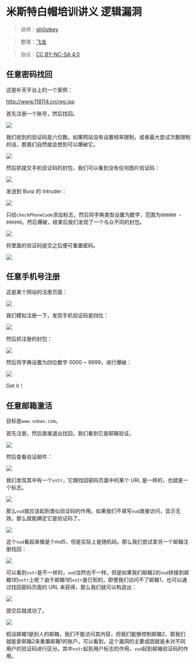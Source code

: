 # 米斯特白帽培训讲义 逻辑漏洞

> 讲师：[gh0stkey](https://www.zhihu.com/people/gh0stkey/answers)

> 整理：[飞龙](https://github.com/)

> 协议：[CC BY-NC-SA 4.0](http://creativecommons.org/licenses/by-nc-sa/4.0/)

## 任意密码找回

这是补天平台上的一个案例：

http://www.118114.cn/reg.jsp

首先注册一个账号，然后找回。

![](http://ww1.sinaimg.cn/large/841aea59jw1fb42autmgpj20dw05pq2v.jpg)

我们收到的验证码是六位数。如果网站没有设置频率限制，或者最大尝试次数限制的话，那我们自然就会想到可以爆破它。

![](http://ww3.sinaimg.cn/large/841aea59jw1fb42axj9tuj20ff0mc0t4.jpg)

然后抓提交手机验证码的封包，我们可以看到没有任何图片验证码：

![](http://ww2.sinaimg.cn/large/841aea59jw1fb42b0pjpzj20nf08iaam.jpg)

发送到 Burp 的 Intruder：

![](http://ww2.sinaimg.cn/large/841aea59jw1fb42b7hh53j20ed09p74h.jpg)

只给`checkPhoneCode`添加标志，然后将字典类型设置为数字，范围为`000000 ~ 999999`。然后爆破，结束后我们发现了一个与众不同的封包。

![](http://ww3.sinaimg.cn/large/841aea59jw1fb42ijvea1j208q04vgli.jpg)

将里面的验证码提交之后便可重置密码。

![](http://ww1.sinaimg.cn/large/841aea59jw1fb42ba6wpgj20ng0cumxf.jpg)

## 任意手机号注册

这是某个网站的注册页面：

![](http://ww1.sinaimg.cn/large/841aea59jw1fb42bozb1lj20fz0draa4.jpg)

我们模拟注册一下，发现手机验证码是四位：

![](http://ww3.sinaimg.cn/large/841aea59jw1fb42ccsbb7j20g904ljrc.jpg)


然后抓注册的封包：

![](http://ww3.sinaimg.cn/large/841aea59jw1fb42c0v90yj20nc05emxc.jpg)

然后将字典设置为四位数字 0000 ~ 9999，进行爆破：

![](http://ww2.sinaimg.cn/large/841aea59jw1fb42buvzlvj20il07nweq.jpg)

Get it！

## 任意邮箱激活

目标是`www.vobao.com`。

首先注册，然后直接退出找回，我们看到它是邮箱验证。

![](http://ww2.sinaimg.cn/large/841aea59jw1fb42cmphhuj20n50dx750.jpg)

然后查看验证邮件：

![](http://ww3.sinaimg.cn/large/841aea59jw1fb42crq27lj20nc066jrr.jpg)

我们发现其中有一个`vstr`，它跟找回密码页面中的某个 URL 是一样的，也就是一个标志。

![](http://ww2.sinaimg.cn/large/841aea59jw1fb42d74r87j20nj02i749.jpg)

那么`vud`就应该起到类似验证码的作用。如果我们不填写`vud`直接访问，显示无效。那么就能确定它是验证码了。

![](http://ww4.sinaimg.cn/large/841aea59jw1fb42dv96oyj20jo0aqaad.jpg)

这个`vud`看起来像是个md5，但是实际上是随机码。那么我们尝试拿另一个邮箱注册找回：

![](http://ww3.sinaimg.cn/large/841aea59jw1fb42eeqqvwj20n7032jrg.jpg)

可以看到`vstr`是不一样的，`vud`当然也不一样。但是如果我们邮箱2的`vud`拼接到邮箱1的`vstr`上呢？由于邮箱1的`vstr`是已知的，即使我们访问不了邮箱1，也可以通过找回密码页面的 URL 来获得，那么我们就可以构造出：

![](http://ww3.sinaimg.cn/large/841aea59jw1fb42g1d0o4j20jm02t74b.jpg)

提交后就成功了。

![](http://ww4.sinaimg.cn/large/841aea59jw1fb42g3wxn9j20nf0axq3j.jpg)

假设邮箱1是别人的邮箱，我们不能访问其内容，但我们能够控制邮箱2，那我们就能拿邮箱2来重置邮箱1的账户。可以看到，这个漏洞的主要成因就是未对不同用户的验证码进行区分。其中`vstr`起到用户标志的作用，`vud`起到邮箱验证码的作用。
